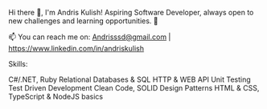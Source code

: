 Hi there 👋, I'm Andris Kulish!
Aspiring Software Developer, always open to new challenges and learning opportunities. 🚀

📫 You can reach me on: Andrisssd@gmail.com | https://www.linkedin.com/in/andriskulish

Skills:

C#/.NET, Ruby
Relational Databases & SQL
HTTP & WEB API
Unit Testing
Test Driven Development
Clean Code, SOLID
Design Patterns
HTML & CSS, TypeScript & NodeJS basics
